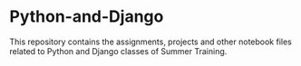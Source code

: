 # Python-and-Django
This repository contains the assignments, projects and other notebook files related to Python and Django classes of Summer Training.
